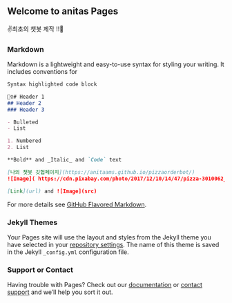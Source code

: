 ## Welcome to anitas Pages

✌최초의 챗봇 제작 !!🤞

### Markdown

Markdown is a lightweight and easy-to-use syntax for styling your writing. It includes conventions for

```markdown
Syntax highlighted code block

🤷‍♀️# Header 1
## Header 2
### Header 3

- Bulleted
- List

1. Numbered
2. List

**Bold** and _Italic_ and `Code` text

[나의 챗봇 깃헙페이지](https://anitaams.github.io/pizzaorderbot/)
![Image]( https://cdn.pixabay.com/photo/2017/12/10/14/47/pizza-3010062_960_720.jpg )

[Link](url) and ![Image](src)
```

For more details see [GitHub Flavored Markdown](https://guides.github.com/features/mastering-markdown/).

### Jekyll Themes

Your Pages site will use the layout and styles from the Jekyll theme you have selected in your [repository settings](https://github.com/anitaams/pizzaorderbot/settings/pages). The name of this theme is saved in the Jekyll `_config.yml` configuration file.

### Support or Contact

Having trouble with Pages? Check out our [documentation](https://docs.github.com/categories/github-pages-basics/) or [contact support](https://support.github.com/contact) and we’ll help you sort it out.

